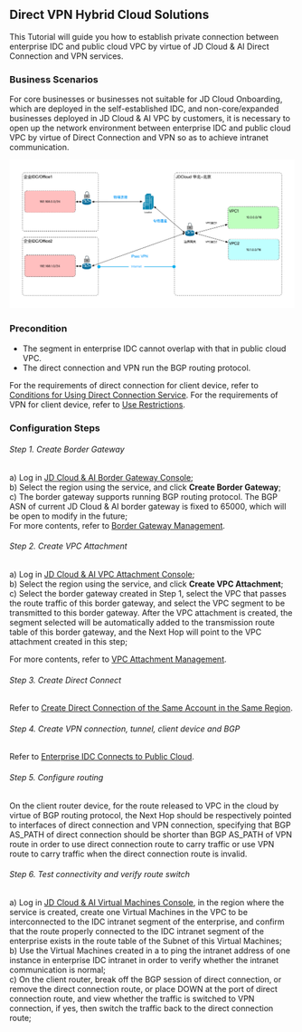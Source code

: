 ## Direct VPN Hybrid Cloud Solutions
This Tutorial will guide you how to establish private connection between enterprise IDC and public cloud VPC by virtue of JD Cloud & AI Direct Connection and VPN services.

### Business Scenarios
For core businesses or businesses not suitable for JD Cloud Onboarding, which are deployed in the self-established IDC, and non-core/expanded businesses deployed in JD Cloud & AI VPC by customers, it is necessary to open up the network environment between enterprise IDC and public cloud VPC by virtue of Direct Connection and VPN so as to achieve intranet communication.</br>

![](../../../../image/Networking/VPN/Introduction/work-with-directconnect.png)

### Precondition
* The segment in enterprise IDC cannot overlap with that in public cloud VPC.
* The direct connection and VPN run the BGP routing protocol.

For the requirements of direct connection for client device, refer to [Conditions for Using Direct Connection Service](https://docs.jdcloud.com/en/direct-connection/direct-connect-service-overview).
For the requirements of VPN for client device, refer to [Use Restrictions](../Introduction/Restrictions.md).

### Configuration Steps
###### Step 1. Create Border Gateway

a) Log in [JD Cloud & AI Border Gateway Console](https://cns-console.jdcloud.com/host/borderGateway/list);  </br>
b) Select the region using the service, and click **Create Border Gateway**;</br>
c) The border gateway supports running BGP routing protocol. The BGP ASN of current JD Cloud & AI border gateway is fixed to 65000, which will be open to modify in the future;</br>
For more contents, refer to [Border Gateway Management](../Operation-Guide/Border-Gateway-Management/Border-Gateway-Configuration.md).

###### Step 2. Create VPC Attachment
a) Log in [JD Cloud & AI VPC Attachment Console](https://cns-console.jdcloud.com/host/vpcAttachment/list);  </br>
b) Select the region using the service, and click **Create VPC Attachment**;</br>
c) Select the border gateway created in Step 1, select the VPC that passes the route traffic of this border gateway, and select the VPC segment to be transmitted to this border gateway. After the VPC attachment is created, the segment selected will be automatically added to the transmission route table of this border gateway, and the Next Hop will point to the VPC attachment created in this step;</br>

For more contents, refer to [VPC Attachment Management](../Operation-Guide/Border-Gateway-Management/VPC-Attachment-Configuration.md).

###### Step 3. Create Direct Connect
Refer to [Create Direct Connection of the Same Account in the Same Region](https://docs.jdcloud.com/en/direct-connection/connect-to-the-same-account-or-region-direct-connetct).

###### Step 4. Create VPN connection, tunnel, client device and BGP
Refer to [Enterprise IDC Connects to Public Cloud](../Getting-Started/Connection-Into-On-Premise.md).

###### Step 5. Configure routing
On the client router device, for the route released to VPC in the cloud by virtue of BGP routing protocol, the Next Hop should be respectively pointed to interfaces of direct connection and VPN connection, specifying that BGP AS_PATH of direct connection should be shorter than BGP AS_PATH of VPN route in order to use direct connection route to carry traffic or use VPN route to carry traffic when the direct connection route is invalid.

###### Step 6. Test connectivity and verify route switch
a) Log in [JD Cloud & AI Virtual Machines Console](https://cns-console.jdcloud.com/host/compute/list), in the region where the service is created, create one Virtual Machines in the VPC to be interconnected to the IDC intranet segment of the enterprise, and confirm that the route properly connected to the IDC intranet segment of the enterprise exists in the route table of the Subnet of this Virtual Machines;  </br>
b) Use the Virtual Machines created in a to ping the intranet address of one instance in enterprise IDC intranet in order to verify whether the intranet communication is normal;</br>
c) On the client router, break off the BGP session of direct connection, or remove the direct connection route, or place DOWN at the port of direct connection route, and view whether the traffic is switched to VPN connection, if yes, then switch the traffic back to the direct connection route;</br>

